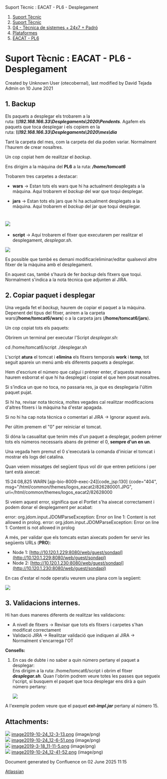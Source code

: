 Suport Tècnic : EACAT - PL6 - Desplegament  

1.  [Suport Tècnic](index.md)
2.  [Suport Tècnic](13893782.md)
3.  [04 - Tècnica de sistemes + 24x7 + Padró](26313202.md)
4.  [Plataformes](Plataformes_41520520.md)
5.  [EACAT - PL6](EACAT---PL6_41520630.md)

Suport Tècnic : EACAT - PL6 - Desplegament
==========================================

Created by Unknown User (otecobernal), last modified by David Tejada Admin on 10 June 2021

1\. Backup
----------

Els paquets a desplegar els trobarem a la ruta: **_\\\\192.168.166.33\\Desplegaments\\2020\\Pendents_**. Agafem els paquets que toca desplegar i els copiem en la ruta: **_\\\\192.168.166.33\\Desplegaments\\2020\\mes\\dia_**

Tant la carpeta del mes, com la carpeta del dia poden variar. Normalment l'haurem de crear nosaltres.

Un cop copiat hem de realitzar el _backup_.

Ens dirigim a la màquina del **PL6** a la ruta: _**/home/tomcat6**_

Trobarem tres carpetes a destacar:

*   **wars** → Estan tots els wars que hi ha actualment desplegats a la màquina. Aquí trobarem el _backup_ del war que toqui desplegar.
    
*   **jars** → Estan tots els jars que hi ha actualment desplegats a la màquina. Aquí trobarem el _backup_ del jar que toqui desplegar.
    

![](attachments/41520632/41522290.png)
======================================

*   **script** → Aquí trobarem el fitxer que executarem per realitzar el desplegament, _desplegar.sh_.

![](attachments/41520632/41522291.png)

  

Es possible que també es demani modificar/eliminar/editar qualsevol altre fitxer de la màquina amb el desplegament.

En aquest cas, també s'haurà de fer _backup_ dels fitxers que toqui. Normalment s'indica a la nota tècnica que adjunten al JIRA.

  

2\. Copiar paquet i desplegar
-----------------------------

Una vegada fet el _backup,_ haurem de copiar el paquet a la màquina. Depenent del tipus del fitxer, anirem a la carpeta wars(**/home/tomcat6/wars**) o a la carpeta jars (**/home/tomcat6/jars**).

Un cop copiat tots els paquets:

Obrirem un terminal per executar l'Script _desplegar.sh_:

cd /home/tomcat6/script
./desplegar.sh

L'script **atura** el tomcat i **elimina** els fitxers temporals **work** i **temp**, tot seguit apareix un menú amb els diferents paquets a desplegar.

Hem d'escriure el número que calgui i prémer enter, d'aquesta manera haurem esborrat el que hi ha desplegat i copiat el que hem posat nosaltres.

Si s’indica un que no toca, no passaria res, ja que es desplegaria l'últim paquet pujat.

Si hi ha, revisar nota tècnica, moltes vegades cal realitzar modificacions d'altres fitxers i la màquina ha d'estar apagada.  

Si no hi ha cap nota tècnica o comentari al JIRA → Ignorar aquest avís.

Per últim premem el "0" per reiniciar el tomcat.

Si dóna la casualitat que tenim més d'un paquet a desplegar, podem prémer tots els números necessaris abans de prémer el 0, **sempre d'un en un**.

Una vegada hem premut el 0 s'executarà la comanda d'iniciar el tomcat i mostrar els logs del catalina.

Quan veiem missatges del següent tipus vol dir que entren peticions i per tant està aixecat:

15:24:08,825 WARN  \[ajp-bio-8009-exec-24\]\[code\_jsp:130\] {code="404", msg="/html/common/themes/logos\_eacat2/826280001.JPG", uri=/html/common/themes/logos\_eacat2/82628000

Si veiem aquest error, significa que el Portlet s'ha aixecat correctament i podem donar el desplegament per acabat:

error: org.jdom.input.JDOMParseException: Error on line 1: Content is not allowed in prolog.
error: org.jdom.input.JDOMParseException: Error on line 1: Content is not allowed in prolog

  

A més, per validar que els tomcats estan aixecats podem fer servir les següents URLs (**PRO**):

*   Node 1: [http://10.120.1.229:8080/web/guest/sondapl](http://10.120.1.229:8080/web/guest/sondapl)
*   Node 2: [http://10.120.1.230:8080/web/guest/sondapl](http://10.120.1.230:8080/web/guest/sondapl)

En cas d'estar el node operatiu veurem una plana com la següent:

![](attachments/41520632/41522292.png)

3\. Validacions internes.
-------------------------

Hi han dues maneres diferents de realitzar les validacions:

*   A nivell de fitxers → Revisar que tots els fitxers i carpetes s'han modificat correctament
*   Validació JIRA → Realitzar validació que indiquen al JIRA →  Normalment s'encarrega l'OT

**Consells:**

1.  En cas de dubte i no saber a quin número pertany el paquet a desplegar:  
    Ens dirigim a la ruta: /home/tomcat6/script i obrim el fitxer _**desplegar.sh**._ Quan l'obrim podrem veure totes les passes que segueix l'script, si busquem el paquet que toca desplegar ens dirà a quin número pertany:
    
    ![](attachments/41520632/41522293.png)

A l'exemple podem veure que el paquet _**ext-impl.jar**_ pertany al número 15.

Attachments:
------------

![](images/icons/bullet_blue.gif) [image2019-10-24\_12-3-13.png](attachments/41520632/41522290.png) (image/png)  
![](images/icons/bullet_blue.gif) [image2019-10-24\_12-6-51.png](attachments/41520632/41522291.png) (image/png)  
![](images/icons/bullet_blue.gif) [image2019-3-18\_11-11-5.png](attachments/41520632/41522292.png) (image/png)  
![](images/icons/bullet_blue.gif) [image2019-10-24\_12-41-52.png](attachments/41520632/41522293.png) (image/png)  

Document generated by Confluence on 02 June 2025 11:15

[Atlassian](http://www.atlassian.com/)